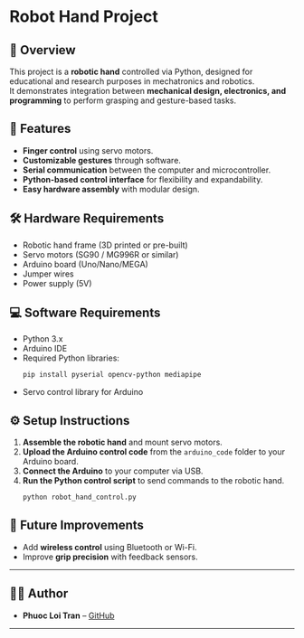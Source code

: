 # Robot Hand Project

## 📌 Overview
This project is a **robotic hand** controlled via Python, designed for educational and research purposes in mechatronics and robotics.  
It demonstrates integration between **mechanical design, electronics, and programming** to perform grasping and gesture-based tasks.

## 🎯 Features
- **Finger control** using servo motors.
- **Customizable gestures** through software.
- **Serial communication** between the computer and microcontroller.
- **Python-based control interface** for flexibility and expandability.
- **Easy hardware assembly** with modular design.

## 🛠️ Hardware Requirements
- Robotic hand frame (3D printed or pre-built)
- Servo motors (SG90 / MG996R or similar)
- Arduino board (Uno/Nano/MEGA)
- Jumper wires
- Power supply (5V)

## 💻 Software Requirements
- Python 3.x
- Arduino IDE
- Required Python libraries:
  ```bash
  pip install pyserial opencv-python mediapipe
  ```
- Servo control library for Arduino

## ⚙️ Setup Instructions
1. **Assemble the robotic hand** and mount servo motors.
2. **Upload the Arduino control code** from the `arduino_code` folder to your Arduino board.
3. **Connect the Arduino** to your computer via USB.
4. **Run the Python control script** to send commands to the robotic hand.
   ```bash
   python robot_hand_control.py
   ```

## 🚀 Future Improvements
- Add **wireless control** using Bluetooth or Wi-Fi.
- Improve **grip precision** with feedback sensors.

---

## 🧑‍💻 Author

- **Phuoc Loi Tran** – [GitHub](https://github.com/Loitranph)

---
